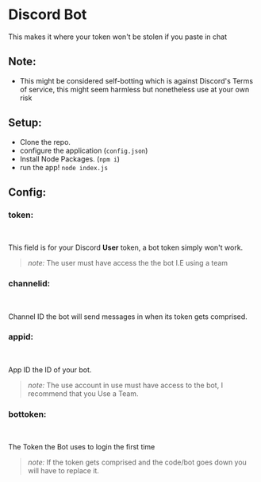 # Discord Bot

This makes it where your token won't be stolen if you paste in chat

## Note:
- This might be considered self-botting which is against Discord's Terms of service, this might seem harmless but  nonetheless use at your own risk

## Setup:
- Clone the repo.
- configure the application (`config.json`)
- Install Node Packages. (`npm i`)
- run the app! `node index.js`

## Config:

### token:
<br>

This field is for your Discord **User** token, a bot token simply won't work.
> *note:* The user must have access the the bot I.E using a team


### channelid:
<br>

Channel ID the bot will send messages in when its token gets comprised.

### appid:
<br>

App ID the ID of your bot.
> *note:* The use account in use must have access to the bot, I recommend that you Use a Team.


### bottoken:
<br>

The Token the Bot uses to login the first time
> *note:* If the token gets comprised and the code/bot goes down you will have to replace it.

